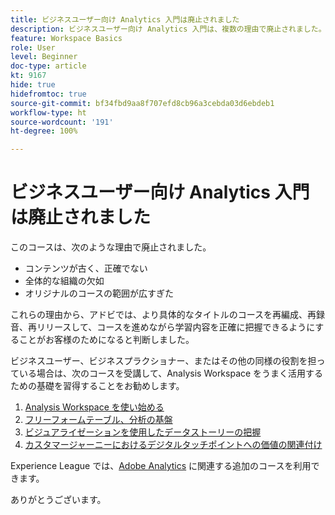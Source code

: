 ```yaml
---
title: ビジネスユーザー向け Analytics 入門は廃止されました
description: ビジネスユーザー向け Analytics 入門は、複数の理由で廃止されました。
feature: Workspace Basics
role: User
level: Beginner
doc-type: article
kt: 9167
hide: true
hidefromtoc: true
source-git-commit: bf34fbd9aa8f707efd8cb96a3cebda03d6ebdeb1
workflow-type: ht
source-wordcount: '191'
ht-degree: 100%

---
```



# ビジネスユーザー向け Analytics 入門は廃止されました

このコースは、次のような理由で廃止されました。

* コンテンツが古く、正確でない
* 全体的な組織の欠如
* オリジナルのコースの範囲が広すぎた

これらの理由から、アドビでは、より具体的なタイトルのコースを再編成、再録音、再リリースして、コースを進めながら学習内容を正確に把握できるようにすることがお客様のためになると判断しました。

ビジネスユーザー、ビジネスプラクショナー、またはその他の同様の役割を担っている場合は、次のコースを受講して、Analysis Workspace をうまく活用するための基礎を習得することをお勧めします。

1. [Analysis Workspace を使い始める](https://experienceleague.adobe.com/?recommended=Analytics-U-1-2020.1.workspace&amp;lang=ja)
1. [フリーフォームテーブル、分析の基盤](https://experienceleague.adobe.com/?recommended=Analytics-U-1-2020.3)
1. [ビジュアライゼーションを使用したデータストーリーの把握](https://experienceleague.adobe.com/?recommended=Analytics-U-1-2021.1.visualizations&amp;lang=ja)
1. [カスタマージャーニーにおけるデジタルタッチポイントへの価値の関連付け](https://experienceleague.adobe.com/?recommended=Analytics-U-1-2020.2&amp;lang=ja)

Experience League では、[Adobe Analytics](https://experienceleague.adobe.com/?recommended=Analytics-U-1-2020.1.workspace&amp;lang=ja) に関連する追加のコースを利用できます。

ありがとうございます。